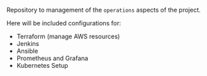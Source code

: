 Repository to management of the `operations` aspects of the project.

Here will be included configurations for:

- Terraform (manage AWS resources)
- Jenkins
- Ansible
- Prometheus and Grafana
- Kubernetes Setup